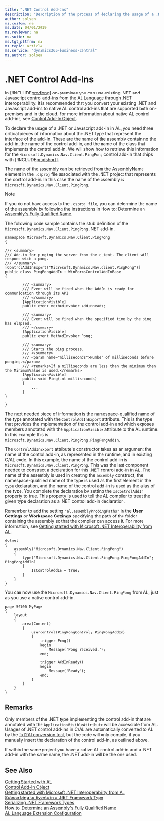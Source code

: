 ```yaml
---
title: ".NET Control Add-Ins"
description: "Description of the process of declaring the usage of a .NET or Javascript add-ins in AL"
author: solsen
ms.custom: na
ms.date: 04/01/2019
ms.reviewer: na
ms.suite: na
ms.tgt_pltfrm: na
ms.topic: article
ms.service: "dynamics365-business-central"
ms.author: solsen
---
```


# .NET Control Add-Ins
In [!INCLUDE[prodlong](includes/prodlong.md)] on-premises you can use existing .NET and Javascript control add-ins from the AL Language through .NET interoperability. It is recommended that you convert your existing .NET and Javascript add-ins to native AL control add-ins that are supported both on-premises and in the cloud. For more information about native AL control add-ins, see [Control Add-In Object](devenv-control-addin-object.md). 

To declare the usage of a .NET or Javascript add-in in AL, you need three critical pieces of information about the .NET type that represent the interface of the add-in. These are the name of the assembly containing the add-in, the name of the control add-in, and the name of the class that implements the control add-in. We will show how to retrieve this information for the `Microsoft.Dynamics.Nav.Client.PingPong` control add-in that ships with [!INCLUDE[prodshort](includes/prodshort.md)].

The name of the assembly can be retrieved from the AssemblyName element in the `.csproj` file associated with the .NET project that represents the control add-in. In this case the name of the assembly is `Microsoft.Dynamics.Nav.Client.PingPong`.


> [!NOTE]   
> If you do not have access to the `.csproj file`, you can determine the name of the assembly by following the instructions in [How to: Determine an Assembly's Fully Qualified Name](https://docs.microsoft.com/en-us/dotnet/framework/app-domains/how-to-determine-assembly-fully-qualified-name).


The following code sample contains the stub definition of the `Microsoft.Dynamics.Nav.Client.PingPong` .NET add-in.
 
```
namespace Microsoft.Dynamics.Nav.Client.PingPong 
{ 

/// <summary> 
/// Add-in for pinging the server from the client. The client will respond with a pong. 
/// </summary> 
[ControlAddInExport("Microsoft.Dynamics.Nav.Client.PingPong")] 
public class PingPongAddIn : WinFormsControlAddInBase 
{
    
        /// <summary>
        /// Event will be fired when the AddIn is ready for communication through its API
        /// </summary>
        [ApplicationVisible]
        public event MethodInvoker AddInReady;

        /// <summary>
        /// Event will be fired when the specified time by the ping has elapsed.
        /// </summary>
        [ApplicationVisible]
        public event MethodInvoker Pong;

        /// <summary>
        /// Starts the ping process.
        /// </summary>
        /// <param name="milliseconds">Number of milliseconds before ponging.</param>
        /// <remarks>If a milliseconds are less than the minimum then the MinimumValue is used.</remarks>
        [ApplicationVisible]
        public void Ping(int milliseconds)
        {
            ...
        }
} 

} 
```

The next needed piece of information is the namespace-qualified name of the type annotated with the `ControlAddInExport` attribute. This is the type that provides the implementation of the control add-in and which exposes members annotated with the `ApplicationVisible` attribute to the AL runtime. In this example this is `Microsoft.Dynamics.Nav.Client.PingPong.PingPongAddIn`.

The `ControlAddInExport` attribute's constructor takes as an argument the name of the control add-in, as represented in the runtime, and in existing C/AL code. In this example, the name of the control add-in is `Microsoft.Dynamics.Nav.Client.PingPong`. This was the last component needed to construct a declaration for this .NET control add-in in AL. The name of the assembly is used in creating the `assembly` construct, the namespace-qualified name of the type is used as the first element in the `type` declaration, and the name of the control add-in is used as the alias of the type. You complete the declaration by setting the `IsControlAddIn` property to true. This property is used to tell the AL compiler to treat the given type declaration as a .NET control add-in declaration.

 Remember to add the setting `"al.assemblyProbingPaths"` in the **User Settings** or **Workspace Settings** specifying the path of the folder containing the assembly so that the compiler can access it. For more information, see [Getting started with Microsoft .NET Interoperability from AL](/devenv-get-started-call-dotnet-from-al.md).

```
dotnet
{
    assembly("Microsoft.Dynamics.Nav.Client.PingPong")
    {
        type("Microsoft.Dynamics.Nav.Client.PingPong.PingPongAddIn"; PingPongAddIn)
        {
            IsControlAddIn = true;
        }
    }
}
```

You can now use the `Microsoft.Dynamics.Nav.Client.PingPong` from AL, just as you use a native control add-in.


```
page 50100 MyPage
{
    layout
    {
        area(Content)
        {
            usercontrol(PingPongControl; PingPongAddIn)
            {
                trigger Pong()
                begin
                    Message('Pong received.');
                end;

                trigger AddInReady()
                begin
                    Message('Ready');
                end;
            }
        }
    }
}
```

## Remarks 
Only members of the .NET type implementing the control add-in that are annotated with the `ApplicationVisibleAttribute` will be accessible from AL. Usages of .NET control add-ins in C/AL are automatically converted to AL by the [Txt2Al conversion tool](devenv-txt2al-tool.md), but the code will only compile, if you manually insert the declaration of the control add-in, as outlined above. 

If within the same project you have a native AL control add-in and a .NET add-in with the same name, the .NET add-in will be the one used.  

## See Also
[Getting Started with AL](devenv-get-started.md)  
[Control Add-In Object](devenv-control-addin-object.md)      
[Getting started with Microsoft .NET Interoperability from AL](devenv-get-started-call-dotnet-from-al.md)     
[Subscribing to Events in a .NET Framework Type](devenv-dotnet-subscribe-to-events.md)            
[Serializing .NET Framework Types](devenv-dotnet-serializing-dotnetframework-types.md)   
[How to: Determine an Assembly's Fully Qualified Name](https://docs.microsoft.com/en-us/dotnet/framework/app-domains/how-to-determine-assembly-fully-qualified-name)  
[AL Language Extension Configuration](devenv-al-extension-configuration.md)  





